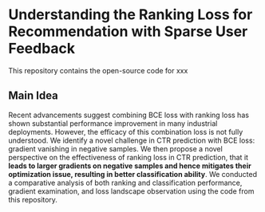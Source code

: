 # Understanding the Ranking Loss for Recommendation with Sparse User Feedback
This repository contains the open-source code for xxx

## Main Idea
Recent advancements suggest combining BCE loss with ranking loss has shown substantial performance improvement in many industrial deployments.
However, the efficacy of this combination loss is not fully understood.
We identify a novel challenge in CTR prediction with BCE loss: gradient vanishing in negative samples. We then propose a novel perspective on the effectiveness of ranking loss in CTR prediction, that it **leads to larger gradients on negative samples and hence mitigates their optimization issue, resulting in better classification ability**.
We conducted a comparative analysis of both ranking and classification performance, gradient examination, and loss landscape observation using the code from this repository.
